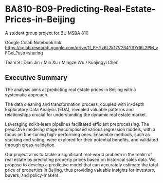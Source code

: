 # BA810-B09-Predicting-Real-Estate-Prices-in-Beijing
A student  group project for BU MSBA 810

Google Colab Notebook link:
https://colab.research.google.com/drive/1f_FHYz6L7k17V264YSYrl6L2PM_vFGeL?usp=sharing

Team 9 : Dian Jin / Min Xu / Mingze Wu / Kunjingyi Chen

## Executive Summary

The analysis aims at predicting real estate prices in Beijing with a systematic approach.

The data cleaning and transformation process, coupled with in-depth Exploratory Data Analysis (EDA), revealed valuable patterns and relationships crucial for understanding the dynamic real estate market.

Leveraging scikit-learn pipelines facilitated efficient preprocessing. The predictive modeling stage encompassed various regression models, with a focus on fine-tuning high-performing ones. Ensemble methods, such as stacking and voting, were explored for their potential benefits, and validated through cross-validation.

Our project aims to tackle a significant real-world problem in the realm of real estate by predicting property prices based on historical sales data. We propose to develop a predictive model that can accurately estimate the total price of properties in Beijing, thus providing valuable insights for investors, buyers, and policy-makers.
